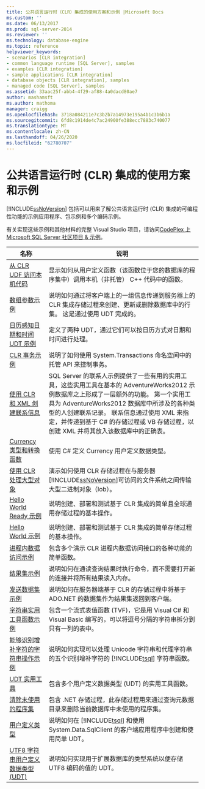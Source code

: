 ```yaml
---
title: 公共语言运行时（CLR）集成的使用方案和示例 |Microsoft Docs
ms.custom: ''
ms.date: 06/13/2017
ms.prod: sql-server-2014
ms.reviewer: ''
ms.technology: database-engine
ms.topic: reference
helpviewer_keywords:
- scenarios [CLR integration]
- common language runtime [SQL Server], samples
- examples [CLR integration]
- sample applications [CLR integration]
- database objects [CLR integration], samples
- managed code [SQL Server], samples
ms.assetid: 33aac25f-abb4-4f29-af88-4a0dacd80ae7
author: mashamsft
ms.author: mathoma
manager: craigg
ms.openlocfilehash: 3718a084211e7c3b2b7a14973e195a4b1c3b6b1a
ms.sourcegitcommit: 6fd8c1914de4c7ac24900fe388ecc7883c740077
ms.translationtype: MT
ms.contentlocale: zh-CN
ms.lasthandoff: 04/26/2020
ms.locfileid: "62780707"
---
```

# <a name="usage-scenarios-and-examples-for-common-language-runtime-clr-integration"></a>公共语言运行时 (CLR) 集成的使用方案和示例
  [!INCLUDE[ssNoVersion](../../includes/ssnoversion-md.md)] 包括可以用来了解公共语言运行时 (CLR) 集成的可编程性功能的示例应用程序、包示例和多个编码示例。  
  
 有关实现这些示例和其他材料的完整 Visual Studio 项目，请访问[CodePlex 上 Microsoft SQL Server 社区项目 & 示例](https://go.microsoft.com/fwlink/?LinkID=193935)。  
  
|名称|说明|  
|----------|-----------------|  
|[从 CLR UDF 访问本机代码](../../../2014/database-engine/dev-guide/accessing-native-code-from-a-clr-udf.md)|显示如何从用户定义函数（该函数位于您的数据库的程序集中）调用本机（非托管） C++ 代码中的函数。|  
|[数组参数示例](../../../2014/database-engine/dev-guide/array-parameter-sample.md)|说明如何通过将客户端上的一组信息传递到服务器上的 CLR 集成存储过程来创建、更新或删除数据库中的行集。 这是通过使用 UDT 完成的。|  
|[日历感知日期和时间 UDT 示例](../../../2014/database-engine/dev-guide/calendar-aware-date-and-time-udt-sample.md)|定义了两种 UDT，通过它们可以按日历方式对日期和时间进行处理。|  
|[CLR 事务示例](../../../2014/database-engine/dev-guide/clr-transactions-sample.md)|说明了如何使用 System.Transactions 命名空间中的托管 API 来控制事务。|  
|[使用 CLR 和 XML 创建联系信息](../../../2014/database-engine/dev-guide/contact-creation-using-clr-and-xml.md)|SQL Server 的联系人示例提供了一些有用的实用工具，这些实用工具在基本的 AdventureWorks2012 示例数据库之上形成了一层额外的功能。 第一个实用工具为 AdventureWorks2012 数据库中所涉及的各种类型的人创建联系记录。 联系信息通过使用 XML 来指定，并传递到基于 C# 的存储过程或 VB 存储过程，以创建 XML 并将其放入该数据库中的正确表。|  
|[Currency 类型和转换函数](../../../2014/database-engine/dev-guide/currency-type-and-conversion-function.md)|使用 C# 定义 Currency 用户定义数据类型。|  
|[使用 CLR 处理大型对象](../../../2014/database-engine/dev-guide/handling-large-objects-using-clr.md)|演示如何使用 CLR 存储过程在与服务器[!INCLUDE[ssNoVersion](../../includes/ssnoversion-md.md)]可访问的文件系统之间传输大型二进制对象（lob）。|  
|[Hello World Ready 示例](../../../2014/database-engine/dev-guide/hello-world-ready-sample.md)|说明创建、部署和测试基于 CLR 集成的简单且全球通用存储过程的基本操作。|  
|[Hello World 示例](../../../2014/database-engine/dev-guide/hello-world-sample.md)|说明创建、部署和测试基于 CLR 集成的简单存储过程的基本操作。|  
|[进程内数据访问示例](../../../2014/database-engine/dev-guide/in-process-data-access-sample.md)|包含多个演示 CLR 进程内数据访问接口的各种功能的简单函数。|  
|[结果集示例](../../../2014/database-engine/dev-guide/result-set-sample.md)|说明如何在通读查询结果时执行命令，而不需要打开新的连接并将所有结果读入内存。|  
|[发送数据集示例](../../../2014/database-engine/dev-guide/send-dataset-sample.md)|说明如何在服务器端基于 CLR 的存储过程中将基于 ADO.NET 的数据集作为结果集返回到客户端。|  
|[字符串实用工具函数示例](../../../2014/database-engine/dev-guide/string-utility-functions-sample.md)|包含一个流式表值函数 (TVF)，它是用 Visual C# 和 Visual Basic 编写的，可以将逗号分隔的字符串拆分到只有一列的表中。|  
|[能够识别增补字符的字符串操作示例](../../../2014/database-engine/dev-guide/supplementary-aware-string-manipulation-sample.md)|说明如何实现可以处理 Unicode 字符串和代理字符串的五个识别增补字符的 [!INCLUDE[tsql](../../includes/tsql-md.md)] 字符串函数。|  
|[UDT 实用工具](../../../2014/database-engine/dev-guide/udt-utilities.md)|包含多个用户定义数据类型 (UDT) 的实用工具函数。|  
|[清除未使用的程序集](../../../2014/database-engine/dev-guide/unused-assembly-cleanup.md)|包含 .NET 存储过程，此存储过程用来通过查询元数据目录来删除当前数据库中未使用的程序集。|  
|[用户定义类型](../../../2014/database-engine/dev-guide/user-defined-type.md)|说明如何在 [!INCLUDE[tsql](../../includes/tsql-md.md)] 和使用 System.Data.SqlClient 的客户端应用程序中创建和使用简单 UDT。|  
|[UTF8 字符串用户定义数据类型 &#40;UDT&#41;](../../../2014/database-engine/dev-guide/utf8-string-user-defined-data-type-udt.md)|说明如何实现用于扩展数据库的类型系统以便存储 UTF8 编码的值的 UDT。|  
  
  
